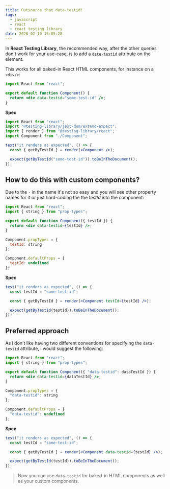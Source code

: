 ```yaml
---
title: Outsource that data-testid!
tags:
  - javascript
  - react
  - react testing library
date: 2020-02-10 15:05:28
---
```


In **React Testing Library**, the recommended way, after the other queries don't work for your use-case, is to add a [`data-testid`](https://testing-library.com/docs/dom-testing-library/api-queries#bytestid) attribute on the element.

This works for all baked-in React HTML components, for instance on a `<div/>`:

```jsx
import React from "react";

export default function Component() {
  return <div data-testid="some-test-id" />;
}
```

**Spec**

```jsx
import React from "react";
import "@testing-library/jest-dom/extend-expect";
import { render } from "@testing-library/react";
import Component from "./Component";

test("it renders as expected", () => {
  const { getByTestId } = render(<Component />);

  expect(getByTestId("some-test-id")).toBeInTheDocument();
});
```

## How to do this with custom components?

Due to the `-` in the name it's not so easy and you will see other property names for it or just hard-coding the the _testId_ into the component:

```jsx
import React from "react";
import { string } from "prop-types";

export default function Component({ testId }) {
  return <div data-testid={testId} />;
}

Component.propTypes = {
  testId: string
};

Component.defaultProps = {
  testId: undefined
};
```

**Spec**

```jsx
test("it renders as expected", () => {
  const testId = "some-test-id";

  const { getByTestId } = render(<Component testId={testId} />);

  expect(getByTestId(testId)).toBeInTheDocument();
});
```

## Preferred approach

As i don't like having two different conventions for specifying the `data-testid` attribute, i would suggest the following:

```jsx
import React from "react";
import { string } from "prop-types";

export default function Component({ "data-testid": dataTestId }) {
  return <div data-testid={dataTestId} />;
}

Component.propTypes = {
  "data-testid": string
};

Component.defaultProps = {
  "data-testid": undefined
};
```

**Spec**

```jsx
test("it renders as expected", () => {
  const testId = "some-test-id";

  const { getByTestId } = render(<Component data-testid={testId} />);

  expect(getByTestId(testId)).toBeInTheDocument();
});
```

> Now you can use `data-testid` for baked-in HTML components as well as your custom components.
